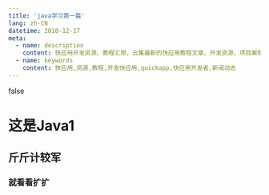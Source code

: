 ```yaml
---
title: 'java学习第一篇'
lang: zh-CN
datetime: 2018-12-17
meta:
  - name: description
    content: 快应用开发资源、教程汇聚，云集最新的快应用教程文章、开发资源、项目案例及新闻动态；为快应用开发者提供便利和参考。
  - name: keywords
    content: 快应用,资源,教程,开发快应用,quickapp,快应用开发者,新闻动态
---
```

false

# 这是Java1

## 斤斤计较军

### 就看看扩扩






